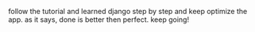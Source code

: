 follow the tutorial and learned django step by step
and keep optimize the app.
as it says, done is better then perfect.
keep going!
